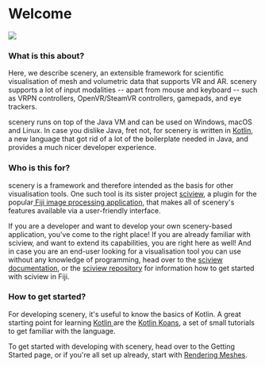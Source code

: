 # Welcome

![](.gitbook/assets/68747470733a2f2f756c72696b2e69732f7363656e6572792d7465617365722d323031392e676966.gif)

### What is this about?

Here, we describe scenery, an extensible framework for scientific visualisation of mesh and volumetric data that supports VR and AR. scenery supports a lot of input modalities -- apart from mouse and keyboard -- such as VRPN controllers, OpenVR/SteamVR controllers, gamepads, and eye trackers. 

scenery runs on top of the Java VM and can be used on Windows, macOS and Linux. In case you dislike Java, fret not, for scenery is written in [Kotlin](https://www.kotlinlang.org), a new language that got rid of a lot of the boilerplate needed in Java, and provides a much nicer developer experience.

### Who is this for?

scenery is a framework and therefore intended as the basis for other visualisation tools. One such tool is its sister project [sciview](https://github.com/scenerygraphics/sciview), a plugin for the popular[ Fiji image processing application](https://fiji.sc), that makes all of scenery's features available via a user-friendly interface.

If you are a developer and want to develop your own scenery-based application, you've come to the right place! If you are already familiar with sciview, and want to extend its capabilities, you are right here as well! And in case you are an end-user looking for a visualisation tool you can use without any knowledge of programming, head over to the [sciview documentation](https://docs.scenery.graphics/sciview), or the [sciview repository](https://github.com/scenerygraphics/sciview) for information how to get started with sciview in Fiji.

### How to get started?

For developing scenery, it's useful to know the basics of Kotlin. A great starting point for learning [Kotlin ](https://www.kotlinlang.org)are the [Kotlin Koans](https://kotlinlang.org/docs/tutorials/koans.html), a set of small tutorials to get familiar with the language.

To get started with developing with scenery, head over to the Getting Started page, or if you're all set up already, start with [Rendering Meshes](introduction/rendering-meshes.md).

